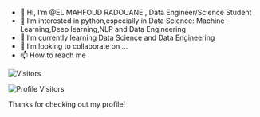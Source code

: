 - 👋 Hi, I’m @EL MAHFOUD RADOUANE , Data Engineer/Science Student
- 👀 I’m interested in python,especially in Data Science: Machine Learning,Deep learning,NLP and Data Engineering
- 🌱 I’m currently learning Data Science and Data Engineering
- 💞️ I’m looking to collaborate on ...
- 📫 How to reach me 
 
<!---
aquam503/aquam503 is a ✨ special ✨ repository because its `README.md` (this file) appears on your GitHub profile.
You can click the Preview link to take a look at your changes.
--->

![Visitors](https://visitor-badge.glitch.me/badge?page_id=YOUR_USERNAME.YOUR_REPOSITORY_NAME)

![Profile Visitors](https://visitor-badge.glitch.me/badge?page_id=aquam503.aquam503)


Thanks for checking out my profile!
